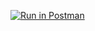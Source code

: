 [![Run in Postman](https://run.pstmn.io/button.svg)](https://app.getpostman.com/run-collection/fd6861b7528c73614d81?action=collection%2Fimport)
